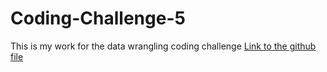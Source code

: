 # Coding-Challenge-5
This is my work for the data wrangling coding challenge
[Link to the github file]()